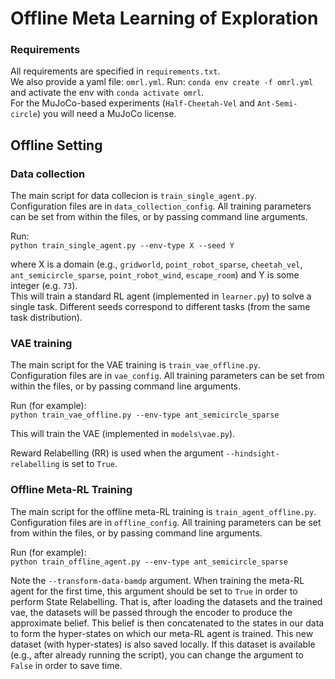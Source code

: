 # Offline Meta Learning of Exploration


### Requirements ### 
All requirements are specified in ``requirements.txt``. \
We also provide a yaml file: ``omrl.yml``. Run: ``conda env create -f omrl.yml`` and activate the env with ``conda activate omrl``.  
For the MuJoCo-based experiments (``Half-Cheetah-Vel`` and ``Ant-Semi-circle``) you will need a MuJoCo license.  

## Offline Setting ##
### Data collection ###
The main script for data collecion is ``train_single_agent.py``.  
Configuration files are in ``data_collection_config``. All training parameters can be set from within the files, or by passing command line arguments.  

Run:  
``python train_single_agent.py --env-type X --seed Y``  

where X is a domain (e.g., ``gridworld``, ``point_robot_sparse``, ``cheetah_vel``, ``ant_semicircle_sparse``, ``point_robot_wind``, ``escape_room``) and Y is some integer (e.g. ``73``).  
This will train a standard RL agent (implemented in ``learner.py``) to solve a single task. Different seeds correspond to different tasks (from the same task distribution).  




### VAE training ###
The main script for the VAE training is ``train_vae_offline.py``.  
Configuration files are in ``vae_config``. All training parameters can be set from within the files, or by passing command line arguments.  

Run (for example):  
``python train_vae_offline.py --env-type ant_semicircle_sparse``  

This will train the VAE (implemented in ``models\vae.py``).  

Reward Relabelling (RR) is used when the argument ``--hindsight-relabelling`` is set to ``True``. 



### Offline Meta-RL Training ###
The main script for the offline meta-RL training is ``train_agent_offline.py``.  
Configuration files are in ``offline_config``. All training parameters can be set from within the files, or by passing command line arguments.  

Run (for example):  
``python train_offline_agent.py --env-type ant_semicircle_sparse``  

Note the ``--transform-data-bamdp`` argument. When training the meta-RL agent for the first time, this argument should be set to ``True`` in order to perform State Relabelling. 
That is, after loading the datasets and the trained vae, the datasets will be passed through the encoder to produce the approximate belief. This belief is then concatenated 
to the states in our data to form the hyper-states on which our meta-RL agent is trained. This new dataset (with hyper-states) is also saved locally. If this dataset is available
(e.g., after already running the script), you can change the argument to ``False`` in order to save time.  





